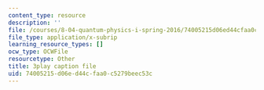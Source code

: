 ```yaml
---
content_type: resource
description: ''
file: /courses/8-04-quantum-physics-i-spring-2016/74005215d06ed44cfaa0c5279beec53c_EdRkQmmq7vk.srt
file_type: application/x-subrip
learning_resource_types: []
ocw_type: OCWFile
resourcetype: Other
title: 3play caption file
uid: 74005215-d06e-d44c-faa0-c5279beec53c
---
```

